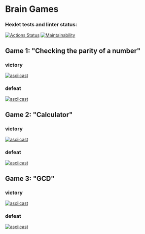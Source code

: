 # Brain Games

### Hexlet tests and linter status:
[![Actions Status](https://github.com/Parfenix/java-project-61/actions/workflows/hexlet-check.yml/badge.svg)](https://github.com/Parfenix/java-project-61/actions)
[![Maintainability](https://api.codeclimate.com/v1/badges/9537e382a24c57c90029/maintainability)](https://codeclimate.com/github/Parfenix/java-project-61/maintainability)

## Game 1: "Checking the parity of a number"
### victory
[![asciicast](https://asciinema.org/a/kqEzBz4lGtlrss9V3tDQKthuv.svg)](https://asciinema.org/a/kqEzBz4lGtlrss9V3tDQKthuv)
### defeat
[![asciicast](https://asciinema.org/a/qAGqiXURwe1neu6eqqpOuSSL2.svg)](https://asciinema.org/a/qAGqiXURwe1neu6eqqpOuSSL2)
## Game 2: "Calculator"
### victory
[![asciicast](https://asciinema.org/a/8QhcKyNY6MVWvqBJztZwVwzsi.svg)](https://asciinema.org/a/8QhcKyNY6MVWvqBJztZwVwzsi)
### defeat
[![asciicast](https://asciinema.org/a/hFFrp5dhNBDXitTS4YU1by0NH.svg)](https://asciinema.org/a/hFFrp5dhNBDXitTS4YU1by0NH)
## Game 3: "GCD"
### victory
[![asciicast](https://asciinema.org/a/3fg1xkzEtFRU8bPTzK1W2yV04.svg)](https://asciinema.org/a/3fg1xkzEtFRU8bPTzK1W2yV04)
### defeat
[![asciicast](https://asciinema.org/a/i8UVmFNtkcf1KYkO763j2s7cg.svg)](https://asciinema.org/a/i8UVmFNtkcf1KYkO763j2s7cg)